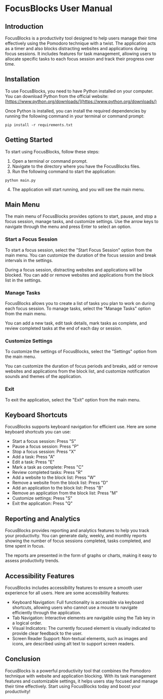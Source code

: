 # FocusBlocks User Manual

## Introduction

FocusBlocks is a productivity tool designed to help users manage their time effectively using the Pomodoro technique with a twist. The application acts as a timer and also blocks distracting websites and applications during focus sessions. It includes features for task management, allowing users to allocate specific tasks to each focus session and track their progress over time.

## Installation

To use FocusBlocks, you need to have Python installed on your computer. You can download Python from the official website: [https://www.python.org/downloads/](https://www.python.org/downloads/)

Once Python is installed, you can install the required dependencies by running the following command in your terminal or command prompt:

```
pip install -r requirements.txt
```

## Getting Started

To start using FocusBlocks, follow these steps:

1. Open a terminal or command prompt.
2. Navigate to the directory where you have the FocusBlocks files.
3. Run the following command to start the application:

```
python main.py
```

4. The application will start running, and you will see the main menu.

## Main Menu

The main menu of FocusBlocks provides options to start, pause, and stop a focus session, manage tasks, and customize settings. Use the arrow keys to navigate through the menu and press Enter to select an option.

### Start a Focus Session

To start a focus session, select the "Start Focus Session" option from the main menu. You can customize the duration of the focus session and break intervals in the settings.

During a focus session, distracting websites and applications will be blocked. You can add or remove websites and applications from the block list in the settings.

### Manage Tasks

FocusBlocks allows you to create a list of tasks you plan to work on during each focus session. To manage tasks, select the "Manage Tasks" option from the main menu.

You can add a new task, edit task details, mark tasks as complete, and review completed tasks at the end of each day or session.

### Customize Settings

To customize the settings of FocusBlocks, select the "Settings" option from the main menu.

You can customize the duration of focus periods and breaks, add or remove websites and applications from the block list, and customize notification sounds and themes of the application.

### Exit

To exit the application, select the "Exit" option from the main menu.

## Keyboard Shortcuts

FocusBlocks supports keyboard navigation for efficient use. Here are some keyboard shortcuts you can use:

- Start a focus session: Press "S"
- Pause a focus session: Press "P"
- Stop a focus session: Press "X"
- Add a task: Press "A"
- Edit a task: Press "E"
- Mark a task as complete: Press "C"
- Review completed tasks: Press "R"
- Add a website to the block list: Press "W"
- Remove a website from the block list: Press "D"
- Add an application to the block list: Press "B"
- Remove an application from the block list: Press "M"
- Customize settings: Press "S"
- Exit the application: Press "Q"

## Reporting and Analytics

FocusBlocks provides reporting and analytics features to help you track your productivity. You can generate daily, weekly, and monthly reports showing the number of focus sessions completed, tasks completed, and time spent in focus.

The reports are presented in the form of graphs or charts, making it easy to assess productivity trends.

## Accessibility Features

FocusBlocks includes accessibility features to ensure a smooth user experience for all users. Here are some accessibility features:

- Keyboard Navigation: Full functionality is accessible via keyboard shortcuts, allowing users who cannot use a mouse to navigate efficiently through the application.
- Tab Navigation: Interactive elements are navigable using the Tab key in a logical order.
- Visual Indicators: The currently focused element is visually indicated to provide clear feedback to the user.
- Screen Reader Support: Non-textual elements, such as images and icons, are described using alt text to support screen readers.

## Conclusion

FocusBlocks is a powerful productivity tool that combines the Pomodoro technique with website and application blocking. With its task management features and customizable settings, it helps users stay focused and manage their time effectively. Start using FocusBlocks today and boost your productivity!